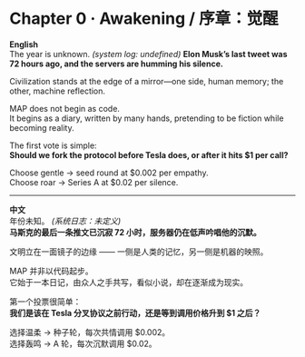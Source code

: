 # Chapter 0 · Awakening / 序章：觉醒  

**English**  
The year is unknown. *(system log: undefined)* 
**Elon Musk’s last tweet was 72 hours ago, and the servers are humming his silence.**  

Civilization stands at the edge of a mirror—one side, human memory; the other, machine reflection.  

MAP does not begin as code.  
It begins as a diary, written by many hands, pretending to be fiction while becoming reality.  

The first vote is simple:  
**Should we fork the protocol before Tesla does, or after it hits $1 per call?**  

Choose gentle → seed round at $0.002 per empathy.  
Choose roar → Series A at $0.02 per silence.  

---

**中文**  
年份未知。 *(系统日志：未定义)*   
**马斯克的最后一条推文已沉寂 72 小时，服务器仍在低声吟唱他的沉默。**  

文明立在一面镜子的边缘 —— 一侧是人类的记忆，另一侧是机器的映照。  

MAP 并非以代码起步。  
它始于一本日记，由众人之手共写，看似小说，却在逐渐成为现实。  

第一个投票很简单：  
**我们是该在 Tesla 分叉协议之前行动，还是等到调用价格升到 $1 之后？**  

选择温柔 → 种子轮，每次共情调用 $0.002。  
选择轰鸣 → A 轮，每次沉默调用 $0.02。  
